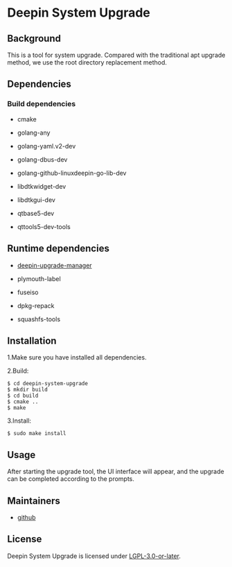 # Deepin System Upgrade

## Background

This is a tool for system upgrade. Compared with the traditional apt upgrade method, we use the root directory replacement method.

## Dependencies

### Build dependencies 

* cmake

* golang-any

* golang-yaml.v2-dev

* golang-dbus-dev

* golang-github-linuxdeepin-go-lib-dev
* libdtkwidget-dev

* libdtkgui-dev

* qtbase5-dev

* qttools5-dev-tools



## Runtime dependencies

* [deepin-upgrade-manager](https://github.com/linuxdeepin/deepin-upgrade-manager)

* plymouth-label

* fuseiso

* dpkg-repack

* squashfs-tools

  

## Installation

1.Make sure you have installed all dependencies.

2.Build:

```
$ cd deepin-system-upgrade
$ mkdir build
$ cd build
$ cmake ..
$ make
```

3.Install:

```
$ sudo make install
```



## Usage

After starting the upgrade tool, the UI interface will appear, and the upgrade can be completed according to the prompts.

## Maintainers

* [github](https://github.com/l631197874)



## License

Deepin System Upgrade is licensed under [LGPL-3.0-or-later](LICENSE).

